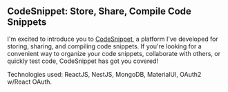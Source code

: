 ## CodeSnippet: Store, Share, Compile Code Snippets

I'm excited to introduce you to [CodeSnippet](https://www.codesnippet.app), a platform I've developed for storing, sharing, and compiling code snippets. If you're looking for a convenient way to organize your code snippets, collaborate with others, or quickly test code, CodeSnippet has got you covered!

Technologies used: ReactJS, NestJS, MongoDB, MaterialUI, OAuth2 w/React OAuth.
